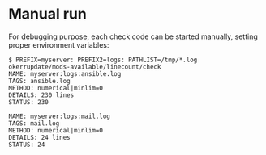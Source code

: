 # Manual run

For debugging purpose, each check code can be started manually, setting proper environment variables:

~~~
$ PREFIX=myserver: PREFIX2=logs: PATHLIST=/tmp/*.log  okerrupdate/mods-available/linecount/check 
NAME: myserver:logs:ansible.log
TAGS: ansible.log
METHOD: numerical|minlim=0
DETAILS: 230 lines
STATUS: 230

NAME: myserver:logs:mail.log
TAGS: mail.log
METHOD: numerical|minlim=0
DETAILS: 24 lines
STATUS: 24

~~~